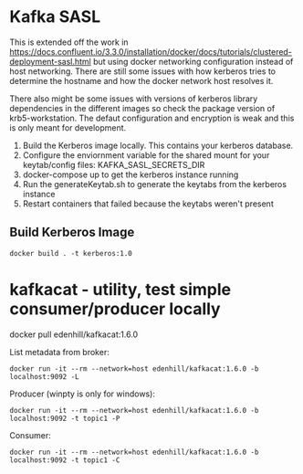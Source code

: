# Kafka SASL

This is extended off the work in https://docs.confluent.io/3.3.0/installation/docker/docs/tutorials/clustered-deployment-sasl.html but using docker networking configuration instead of host networking.  There are still some issues with how kerberos tries to determine the hostname and how the docker network host resolves it.

There also might be some issues with versions of kerberos library dependencies in the different images so check the package version of krb5-workstation.  The defaut configuration and encryption is weak and this is only meant for development.

1. Build the Kerberos image locally.  This contains your kerberos database.
2. Configure the enviornment variable for the shared mount for your keytab/config files: KAFKA_SASL_SECRETS_DIR
3. docker-compose up to get the kerberos instance running
4. Run the generateKeytab.sh to generate the keytabs from the kerberos instance
5. Restart containers that failed because the keytabs weren't present

## Build Kerberos Image

```
docker build . -t kerberos:1.0
```

# kafkacat - utility, test simple consumer/producer locally
 
docker pull edenhill/kafkacat:1.6.0
 
List metadata from broker:
```
docker run -it --rm --network=host edenhill/kafkacat:1.6.0 -b localhost:9092 -L
```
 
Producer (winpty is only for windows):
```
docker run -it --rm --network=host edenhill/kafkacat:1.6.0 -b localhost:9092 -t topic1 -P
```
 
Consumer:
```
docker run -it --rm --network=host edenhill/kafkacat:1.6.0 -b localhost:9092 -t topic1 -C
